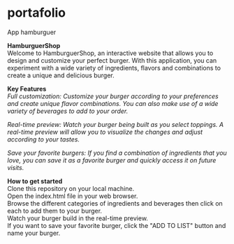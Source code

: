 # portafolio
App hamburguer

**HamburguerShop**<br>
Welcome to HamburguerShop, an interactive website that allows you to design and customize your perfect burger. With this application, you can experiment with a wide variety of ingredients, flavors and combinations to create a unique and delicious burger.

**Key Features**<br>
*Full customization: Customize your burger according to your preferences and create unique flavor combinations. You can also make use of a wide variety of beverages to add to your order.*

*Real-time preview: Watch your burger being built as you select toppings. A real-time preview will allow you to visualize the changes and adjust according to your tastes.*

*Save your favorite burgers: If you find a combination of ingredients that you love, you can save it as a favorite burger and quickly access it on future visits.*

**How to get started**<br>
Clone this repository on your local machine.<br>
Open the index.html file in your web browser.<br>
Browse the different categories of ingredients and beverages then click on each to add them to your burger.<br>
Watch your burger build in the real-time preview.<br>
If you want to save your favorite burger, click the "ADD TO LIST" button and name your burger.<br>
